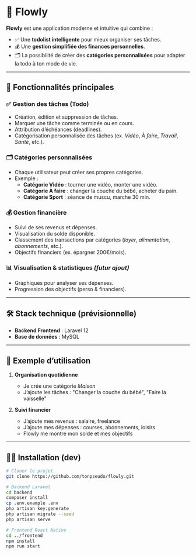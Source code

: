 # 📌 Flowly  

**Flowly** est une application moderne et intuitive qui combine :  
- ✅ Une **todolist intelligente** pour mieux organiser ses tâches.  
- 💰 Une **gestion simplifiée des finances personnelles**.  
- 🗂️ La possibilité de créer des **catégories personnalisées** pour adapter la todo à ton mode de vie.  


---

## 🚀 Fonctionnalités principales  

### ✅ Gestion des tâches (Todo)  
- Création, édition et suppression de tâches.  
- Marquer une tâche comme terminée ou en cours.  
- Attribution d’échéances (deadlines).  
- Catégorisation personnalisée des tâches (ex. *Vidéo*, *À faire*, *Travail*, *Santé*, etc.).  

### 🗂️ Catégories personnalisées  
- Chaque utilisateur peut créer ses propres catégories.  
- Exemple :  
  - **Catégorie Vidéo** : tourner une vidéo, monter une vidéo.  
  - **Catégorie À faire** : changer la couche du bébé, acheter du pain.  
  - **Catégorie Sport** : séance de muscu, marche 30 min.  

### 💰 Gestion financière  
- Suivi de ses revenus et dépenses.  
- Visualisation du solde disponible.  
- Classement des transactions par catégories (*loyer*, *alimentation*, *abonnements*, etc.).  
- Objectifs financiers (ex. épargner 200€/mois).  

### 📊 Visualisation & statistiques *(futur ajout)*  
- Graphiques pour analyser ses dépenses.  
- Progression des objectifs (perso & financiers).  

---

## 🛠️ Stack technique (prévisionnelle)  

- **Backend Frontend** : Laravel 12  
- **Base de données** : MySQL 

---

## 📱 Exemple d’utilisation  

1. **Organisation quotidienne**  
   - Je crée une catégorie *Maison*  
   - J’ajoute les tâches : "Changer la couche du bébé", "Faire la vaisselle"  

2. **Suivi financier**  
   - J’ajoute mes revenus : salaire, freelance  
   - J’ajoute mes dépenses : courses, abonnements, loisirs  
   - Flowly me montre mon solde et mes objectifs  

---

## 🧑‍💻 Installation (dev)  

```bash
# Cloner le projet
git clone https://github.com/tonpseudo/flowly.git

# Backend Laravel
cd backend
composer install
cp .env.example .env
php artisan key:generate
php artisan migrate --seed
php artisan serve

# Frontend React Native
cd ../frontend
npm install
npm run start
